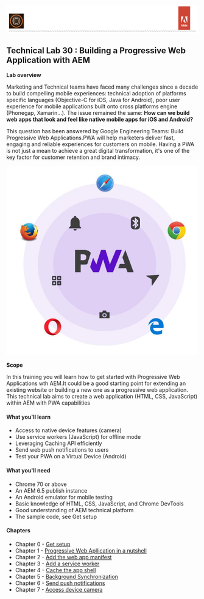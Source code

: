 ![AEM Adobe](chapters/images/logo/Lab-Header.png)  
## Technical Lab 30 : Building a Progressive Web Application with AEM

**Lab overview** 

 
Marketing and Technical teams have faced many challenges since a decade to build compelling mobile experiences: technical adoption 
of platforms specific languages (Objective-C for iOS, Java for Android), poor user experience for mobile applications built onto 
cross platforms engine (Phonegap, Xamarin...). The issue remained the same:  **How can we build web apps that look and feel like 
native mobile apps for iOS and Android?**

This question has been answered by Google Engineering Teams: Build Progressive Web Applications.PWA will help marketers deliver fast, 
engaging and reliable experiences for customers on mobile. Having a PWA is not just a mean to achieve a great digital 
transformation, it's one of the key factor for customer retention and brand intimacy.
  
 ![AEM Adobe PWA](chapters/images/others/pwa-icon.jpg)
 
**Scope**
 
In this training you will learn how to get started with Progressive Web Applications wth AEM.It could be a 
good starting point for extending an existing website or building a new one as a progressive web application.
This technical lab aims to create a web application (HTML, CSS, JavaScript) within AEM with PWA capabilities
 
#### What you'll learn

- Access to native device features (camera)
- Use service workers (JavaScript) for offline mode
- Leveraging Caching API efficiently
- Send web push notifications to users
- Test your PWA on a Virtual Device (Android)

#### What you'll need

- Chrome 70 or above
- An AEM 6.5 publish instance 
- An Android emulator for mobile testing
- Basic knowledge of HTML, CSS, JavaScript, and Chrome DevTools
- Good understanding of AEM technical platform 
- The sample code, see Get setup

#### Chapters

- Chapter 0 - [Get setup](chapters/chapter-0.md)
- Chapter 1 - [Progressive Web Apllication in a nutshell](chapters/chapter-1.md)
- Chapter 2 - [Add the web app manifest](chapters/chapter-2.md)
- Chapter 3 - [Add a service worker](chapters/chapter-3.md)
- Chapter 4 - [Cache the app shell](chapters/chapter-4.md)
- Chapter 5 - [Background Synchronization](chapters/chapter-5.md)
- Chapter 6 - [Send push notifications](chapters/chapter-6.md)
- Chapter 7 - [Access device camera ](chapters/chapter-7.md)
